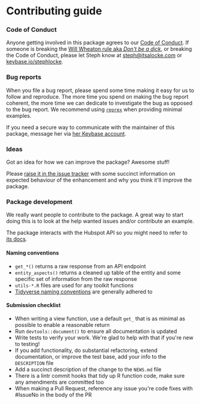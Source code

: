 # Contributing guide

### Code of Conduct
Anyone getting involved in this package agrees to our [Code of Conduct](CODE_OF_CONDUCT.md). If someone is breaking the [Will Wheaton rule aka *Don't be a dick*](https://dontbeadickday.com/), or breaking the Code of Conduct, please let Steph know at steph@itsalocke.com or [keybase.io/stephlocke](https://keybase.io/stephlocke).

### Bug reports
When you file a bug report, please spend some time making it easy for us to follow and reproduce. The more time you spend on making the bug report coherent, the more time we can dedicate to investigate the bug as opposed to the bug report. We recommend using [`reprex`](https://reprex.tidyverse.org/) when providing minimal examples.

If you need a secure way to communicate with the maintainer of this package, message her via [her Keybase account](https://keybase.io/stephlocke).

### Ideas
Got an idea for how we can improve the package? Awesome stuff!

Please [raise it in the issue tracker](issues) with some succinct information on expected behaviour of the enhancement and why you think it'll improve the package.

### Package development
We really want people to contribute to the package. A great way to start doing this is to look at the help wanted issues and/or contribute an example.

The package interacts with the Hubspot API so you might need to refer to [its docs](developers.hubspot.com/docs/overview).

#### Naming conventions
- `get_*()` returns a raw response from an API endpoint
- `entity_aspects()` returns a cleaned up table of the entity and some specific set of information from the raw response
- `utils-*.R` files are used for any toolkit functions
- [Tidyverse naming conventions](//style.tidyverse.org/functions.html#naming) are generally adhered to

#### Submission checklist
- When writing a view function, use a default `get_` that is as minimal as possible to enable a reasonable return
- Run `devtools::document()` to ensure all documentation is updated
- Write tests to verify your work. We're glad to help with that if you're new to testing!
- If you add functionality, do substantial refactoring, extend documentation, or improve the test base, add your info to the `DESCRIPTION` file
- Add a succinct description of the change to the `NEWS.md` file
- There is a lintr commit hooks that tidy up R function code, make sure any amendments are committed too
- When making a Pull Request, reference any issue you're code fixes with #IssueNo in the body of the PR

